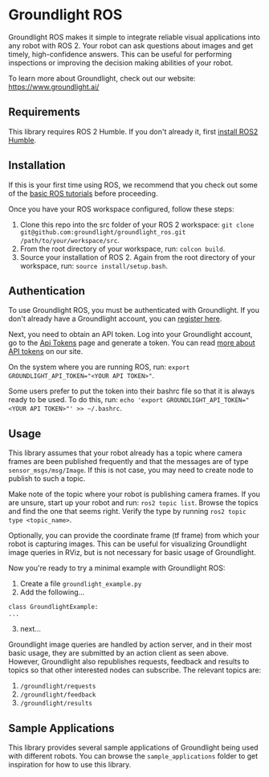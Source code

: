 # Groundlight ROS

Groundlight ROS makes it simple to integrate reliable visual applications into any robot with ROS 2. Your robot can ask questions about images and get timely, high-confidence answers. This can be useful for performing inspections or improving the decision making abilities of your robot. 

To learn more about Groundlight, check out our website: https://www.groundlight.ai/

## Requirements
This library requires ROS 2 Humble. If you don't already it, first [install ROS2 Humble](https://docs.ros.org/en/humble/Installation.html).

## Installation
If this is your first time using ROS, we recommend that you check out some of the [basic ROS tutorials](https://docs.ros.org/en/humble/Tutorials.html) before proceeding.

Once you have your ROS workspace configured, follow these steps:
1. Clone this repo into the src folder of your ROS 2 workspace: `git clone git@github.com:groundlight/groundlight_ros.git /path/to/your/workspace/src`.
2. From the root directory of your workspace, run: `colcon build`.
3. Source your installation of ROS 2. Again from the root directory of your workspace, run: `source install/setup.bash`.

## Authentication
To use Groundlight ROS, you must be authenticated with Groundlight. If you don't already have a Groundlight account, you can [register here](https://www.groundlight.ai/Signup). 

Next, you need to obtain an API token. Log into your Groundlight account, go to the [Api Tokens](https://app.groundlight.ai/reef/my-account/api-tokens) page and generate a token. You can read [more about API tokens](https://code.groundlight.ai/python-sdk/docs/getting-started/api-tokens) on our site.

On the system where you are running ROS, run: `export GROUNDLIGHT_API_TOKEN="<YOUR API TOKEN>"`.

Some users prefer to put the token into their bashrc file so that it is always ready to be used. To do this, run: `echo 'export GROUNDLIGHT_API_TOKEN="<YOUR API TOKEN>"' >> ~/.bashrc`.

## Usage
This library assumes that your robot already has a topic where camera frames are been published frequently and that the messages are of type `sensor_msgs/msg/Image`. If this is not case, you may need to create node to publish to such a topic.

Make note of the topic where your robot is publishing camera frames. If you are unsure, start up your robot and run: `ros2 topic list`. Browse the topics and find the one that seems right. Verify the type by running `ros2 topic type <topic_name>`.

Optionally, you can provide the coordinate frame (tf frame) from which your robot is capturing images. This can be useful for visualizing Groundlight image queries in RViz, but is not necessary for basic usage of Groundlight. 

Now you're ready to try a minimal example with Groundlight ROS:
1. Create a file `groundlight_example.py`
2. Add the following...
```
class GroundlightExample:
...
```
3. next...

Groundlight image queries are handled by action server, and in their most basic usage, they are submitted by an action client as seen above. However, Groundlight also republishes requests, feedback and results to topics so that other interested nodes can subscribe. The relevant topics are:
1. `/groundlight/requests`
2. `/groundlight/feedback`
3. `/groundlight/results`

## Sample Applications
This library provides several sample applications of Groundlight being used with different robots. You can browse the `sample_applications` folder to get inspiration for how to use this library.

